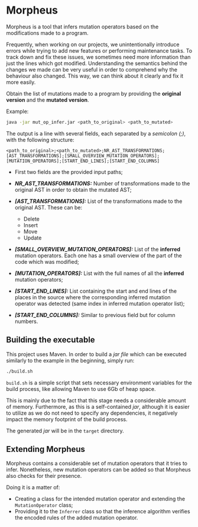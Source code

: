 # Morpheus
Morpheus is a tool that infers mutation operators based on the modifications made to a program.

Frequently, when working on our projects, we unintentionally introduce errors while trying to add new features or performing maintenance tasks.
To track down and fix these issues, we sometimes need more information than just the lines which got modified. Understanding the semantics behind the changes we made can be very useful in order to comprehend why the behaviour also changed. This way, we can think about it clearly and fix it more easily.

Obtain the list of mutations made to a program by providing the **original version** and the **mutated version**.

Example:

```bash
java -jar mut_op_infer.jar <path_to_original> <path_to_mutated>
```

The output is a line with several fields, each separated by a _semicolon (;)_, with the following structure:

```
<path_to_original>;<path_to_mutated>;NR_AST_TRANSFORMATIONS;[AST_TRANSFORMATIONS];[SMALL_OVERVIEW_MUTATION_OPERATORS];[MUTATION_OPERATORS];[START_END_LINES];[START_END_COLUMNS]
```

* First two fields are the provided input paths;
* ***NR_AST_TRANSFORMATIONS:*** Number of transformations made to the original AST in order to obtain the mutated AST;
* ***[AST_TRANSFORMATIONS]:*** List of the transformations made to the original AST. These can be:

    * Delete
    * Insert
    * Move
    * Update

* ***[SMALL_OVERVIEW_MUTATION_OPERATORS]:*** List of the **inferred** mutation operators. Each one has a small overview of the part of the code which was modified;

* ***[MUTATION_OPERATORS]:*** List with the full names of all the **inferred** mutation operators;

* ***[START_END_LINES]:*** List containing the start and
end lines of the places in the source where the corresponding inferred mutation operator was detected (same index in inferred mutation operator list);

* ***[START_END_COLUMNS]:*** Similar to previous field but for column numbers.

## Building the executable

This project uses Maven. In order to build a _jar file_ which can be executed similarly to the example in the beginning, simply run:

```bash
./build.sh
```

`build.sh` is a simple script that sets necessary environment variables for the build process, like allowing Maven to use 6Gb of heap space.

This is mainly due to the fact that this stage needs a considerable amount of memory. Furthermore, as this is a self-contained _jar_, although it is easier to utilize as we do not need to specify any dependencies, it negatively impact the memory footprint of the build process.

The generated _jar_ will be in the `target` directory.

## Extending Morpheus

Morpheus contains a considerable set of mutation operators that it tries to infer.
Nonetheless, new mutation operators can be added so that Morpheus also checks for their presence.

Doing it is a matter of:
* Creating a class for the intended mutation operator and extending the `MutationOperator` class;
* Providing it to the `Inferrer` class so that the inference algorithm verifies the encoded rules of the added mutation operator.
